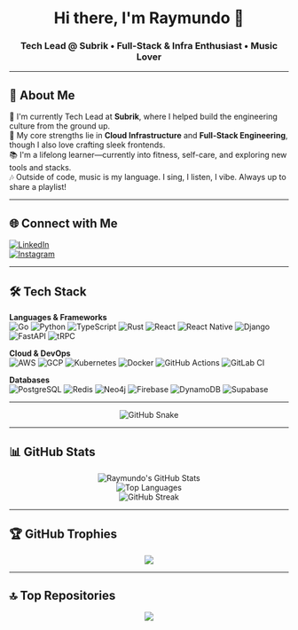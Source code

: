 <h1 align="center">Hi there, I'm Raymundo 👋</h1>
<h3 align="center">Tech Lead @ Subrik • Full-Stack & Infra Enthusiast • Music Lover</h3>

---

## 💫 About Me

🚀 I'm currently Tech Lead at **Subrik**, where I helped build the engineering culture from the ground up.  
🔧 My core strengths lie in **Cloud Infrastructure** and **Full-Stack Engineering**, though I also love crafting sleek frontends.  
📚 I'm a lifelong learner—currently into fitness, self-care, and exploring new tools and stacks.  
🎶 Outside of code, music is my language. I sing, I listen, I vibe. Always up to share a playlist!

---

## 🌐 Connect with Me

[![LinkedIn](https://img.shields.io/badge/LinkedIn-%230077B5.svg?style=for-the-badge&logo=linkedin&logoColor=white)](https://linkedin.com/in/raymundo-pulido-bejarano)  
[![Instagram](https://img.shields.io/badge/Instagram-E4405F?style=for-the-badge&logo=instagram&logoColor=white)](https://instagram.com/raypblynd)

---

## 🛠️ Tech Stack

**Languages & Frameworks**  
![Go](https://img.shields.io/badge/Go-%2300ADD8.svg?style=for-the-badge&logo=go&logoColor=white)  ![Python](https://img.shields.io/badge/Python-3776AB?style=for-the-badge&logo=python&logoColor=white)  ![TypeScript](https://img.shields.io/badge/TypeScript-007ACC?style=for-the-badge&logo=typescript&logoColor=white)  ![Rust](https://img.shields.io/badge/Rust-%23000000.svg?style=for-the-badge&logo=rust&logoColor=white)  ![React](https://img.shields.io/badge/React-%2320232a.svg?style=for-the-badge&logo=react&logoColor=61DAFB)  ![React Native](https://img.shields.io/badge/React_Native-20232A?style=for-the-badge&logo=react&logoColor=61DAFB)  ![Django](https://img.shields.io/badge/Django-092E20?style=for-the-badge&logo=django&logoColor=white)  ![FastAPI](https://img.shields.io/badge/FastAPI-005571?style=for-the-badge&logo=fastapi&logoColor=white)  ![tRPC](https://img.shields.io/badge/tRPC-2596BE?style=for-the-badge&logo=trpc&logoColor=white)

**Cloud & DevOps**  
![AWS](https://img.shields.io/badge/AWS-232F3E?style=for-the-badge&logo=amazonaws&logoColor=white)  ![GCP](https://img.shields.io/badge/GCP-4285F4?style=for-the-badge&logo=google-cloud&logoColor=white)  ![Kubernetes](https://img.shields.io/badge/Kubernetes-326CE5?style=for-the-badge&logo=kubernetes&logoColor=white)  ![Docker](https://img.shields.io/badge/Docker-2496ED?style=for-the-badge&logo=docker&logoColor=white)  ![GitHub Actions](https://img.shields.io/badge/GitHub_Actions-2088FF?style=for-the-badge&logo=githubactions&logoColor=white)  ![GitLab CI](https://img.shields.io/badge/GitLab_CI-FC6D26?style=for-the-badge&logo=gitlab&logoColor=white)

**Databases**  
![PostgreSQL](https://img.shields.io/badge/PostgreSQL-316192?style=for-the-badge&logo=postgresql&logoColor=white)  ![Redis](https://img.shields.io/badge/Redis-DC382D?style=for-the-badge&logo=redis&logoColor=white)  ![Neo4j](https://img.shields.io/badge/Neo4j-008CC1?style=for-the-badge&logo=neo4j&logoColor=white)  ![Firebase](https://img.shields.io/badge/Firebase-FFCA28?style=for-the-badge&logo=firebase&logoColor=white)  ![DynamoDB](https://img.shields.io/badge/DynamoDB-4053D6?style=for-the-badge&logo=amazondynamodb&logoColor=white)  ![Supabase](https://img.shields.io/badge/Supabase-3ECF8E?style=for-the-badge&logo=supabase&logoColor=white)

---

<p align="center">
  <img alt="GitHub Snake" src="https://raw.githubusercontent.com/tobiasmeyhoefer/tobiasmeyhoefer/output/github-snake.svg" />
</p>

---

## 📊 GitHub Stats

<p align="center">
  <img src="https://github-readme-stats.vercel.app/api?username=Raylynd6299&theme=radical&show_icons=true&hide_border=false&count_private=true" alt="Raymundo's GitHub Stats" />
  <br/>
  <img src="https://github-readme-stats.vercel.app/api/top-langs/?username=Raylynd6299&theme=radical&layout=compact&hide_border=false" alt="Top Languages"/>
  <br/>
  <img src="https://github-readme-streak-stats.herokuapp.com/?user=Raylynd6299&theme=radical&hide_border=false" alt="GitHub Streak"/>
</p>

---

## 🏆 GitHub Trophies

<p align="center">
  <img src="https://github-profile-trophy.vercel.app/?username=Raylynd6299&theme=radical&no-frame=false&no-bg=false&margin-w=10"/>
</p>

---

## 🔝 Top Repositories

<p align="center">
  <img src="https://github-contributor-stats.vercel.app/api?username=Raylynd6299&limit=5&theme=radical&combine_all_yearly_contributions=true" />
</p>




